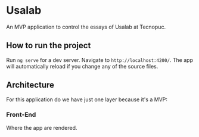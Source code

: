 # Usalab
An MVP application to control the essays of Usalab at Tecnopuc.

## How to run the project

Run `ng serve` for a dev server. Navigate to `http://localhost:4200/`. The app will automatically reload if you change any of the source files.

## Architecture
For this application do we have just one layer because it's a MVP:

### Front-End
Where the app are rendered.

